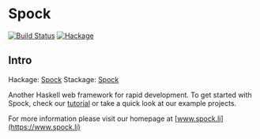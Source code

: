 Spock
=====

[![Build Status](https://travis-ci.org/agrafix/Spock.svg)](https://travis-ci.org/agrafix/Spock)
[![Hackage](https://img.shields.io/hackage/v/Spock.svg)](http://hackage.haskell.org/package/Spock)

## Intro

Hackage: [Spock](http://hackage.haskell.org/package/Spock)
Stackage: [Spock](https://www.stackage.org/package/Spock)

Another Haskell web framework for rapid development. To get started with Spock, check our [tutorial](https://www.spock.li/tutorial/)
or take a quick look at our example projects.

For more information please visit our homepage at [www.spock.li](https://www.spock.li)
